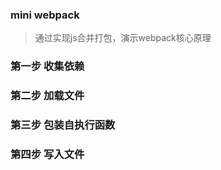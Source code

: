 ### mini webpack
> 通过实现js合并打包，演示webpack核心原理

### 第一步 收集依赖

### 第二步 加载文件

### 第三步 包装自执行函数

### 第四步 写入文件

